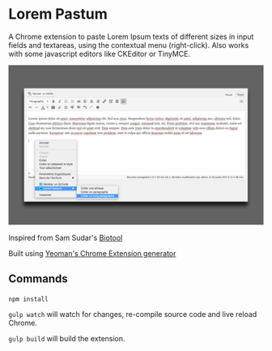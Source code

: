 # Lorem Pastum

A Chrome extension to paste Lorem Ipsum texts of different sizes in input fields and textareas, using the contextual menu (right-click). Also works with some javascript editors like CKEditor or TinyMCE.

![Actions available from the context menu](/images/context-menu.jpg)

Inspired from Sam Sudar's [Biotool](https://github.com/srsudar/biotool)

Built using [Yeoman's Chrome Extension generator](https://github.com/yeoman/generator-chrome-extension)

## Commands

`npm install`

`gulp watch` will watch for changes, re-compile source code and live reload Chrome.

`gulp build` will build the extension.